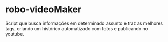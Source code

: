 # robo-videoMaker
Script que busca informações em determinado assunto e traz as melhores tags, criando um histórico automatizado com fotos e publicando no youtube.

